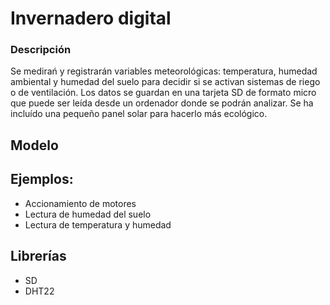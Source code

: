 # Invernadero digital


### Descripción

Se medirań y registrarán variables meteorológicas: temperatura, humedad ambiental y humedad del suelo para decidir si se activan sistemas de riego o de ventilación. Los datos se guardan en una tarjeta SD de formato micro que puede ser leída desde un ordenador donde se podrán analizar. Se ha incluído una pequeño panel solar para hacerlo más ecológico.

## Modelo

## Ejemplos:

* Accionamiento de motores
* Lectura de humedad del suelo
* Lectura de temperatura y humedad

## Librerías

* SD
* DHT22

